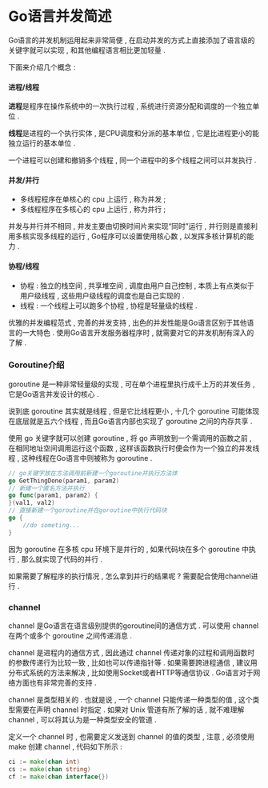 # Go语言并发简述

Go语言的并发机制运用起来非常简便 , 在启动并发的方式上直接添加了语言级的关键字就可以实现 , 和其他编程语言相比更加轻量 .

下面来介绍几个概念 :

#### 进程/线程

**进程**是程序在操作系统中的一次执行过程 , 系统进行资源分配和调度的一个独立单位 .

**线程**是进程的一个执行实体 , 是CPU调度和分派的基本单位 , 它是比进程更小的能独立运行的基本单位 .

一个进程可以创建和撤销多个线程 , 同一个进程中的多个线程之间可以并发执行 .

#### 并发/并行

* 多线程程序在单核心的 cpu 上运行 , 称为并发 ; 
* 多线程程序在多核心的 cpu 上运行 , 称为并行 ; 

并发与并行并不相同 , 并发主要由切换时间片来实现“同时”运行 , 并行则是直接利用多核实现多线程的运行 , Go程序可以设置使用核心数 , 以发挥多核计算机的能力 .

#### 协程/线程

* 协程 : 独立的栈空间 , 共享堆空间 , 调度由用户自己控制 , 本质上有点类似于用户级线程 , 这些用户级线程的调度也是自己实现的 . 
* 线程 : 一个线程上可以跑多个协程 , 协程是轻量级的线程 . 

优雅的并发编程范式 , 完善的并发支持 , 出色的并发性能是Go语言区别于其他语言的一大特色 . 使用Go语言开发服务器程序时 , 就需要对它的并发机制有深入的了解 .

### Goroutine介绍

goroutine 是一种非常轻量级的实现 , 可在单个进程里执行成千上万的并发任务 , 它是Go语言并发设计的核心 .

说到底 goroutine 其实就是线程 , 但是它比线程更小 , 十几个 goroutine 可能体现在底层就是五六个线程 , 而且Go语言内部也实现了 goroutine 之间的内存共享 .

使用 go 关键字就可以创建 goroutine , 将 go 声明放到一个需调用的函数之前 , 在相同地址空间调用运行这个函数 , 这样该函数执行时便会作为一个独立的并发线程 , 这种线程在Go语言中则被称为 goroutine .

```go
// go关键字放在方法调用前新建一个goroutine并执行方法体
go GetThingDone(param1, param2)
// 新建一个匿名方法并执行
go func(param1, param2) {
}(val1, val2)
// 直接新建一个goroutine并在goroutine中执行代码块
go {
    //do someting...
}
```

因为 goroutine 在多核 cpu 环境下是并行的 , 如果代码块在多个 goroutine 中执行 , 那么就实现了代码的并行 . 

如果需要了解程序的执行情况 , 怎么拿到并行的结果呢 ? 需要配合使用channel进行 . 

### channel

channel 是Go语言在语言级别提供的goroutine间的通信方式 . 可以使用 channel 在两个或多个 goroutine 之间传递消息 . 

channel 是进程内的通信方式 , 因此通过 channel 传递对象的过程和调用函数时的参数传递行为比较一致 , 比如也可以传递指针等 . 如果需要跨进程通信 , 建议用分布式系统的方法来解决 , 比如使用Socket或者HTTP等通信协议 . Go语言对于网络方面也有非常完善的支持 . 

channel 是类型相关的 . 也就是说 , 一个 channel 只能传递一种类型的值 , 这个类型需要在声明 channel 时指定 . 如果对 Unix 管道有所了解的话 , 就不难理解 channel , 可以将其认为是一种类型安全的管道 . 

定义一个 channel 时 , 也需要定义发送到 channel 的值的类型 , 注意 , 必须使用 make 创建 channel , 代码如下所示 : 

```go
ci := make(chan int)
cs := make(chan string)
cf := make(chan interface{})
```



